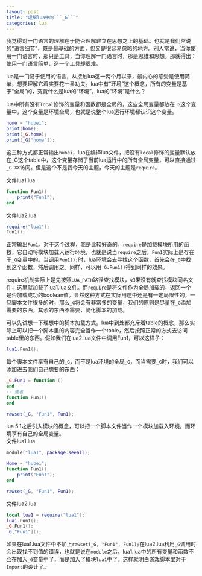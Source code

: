 ```yaml
---
layout: post
title: "理解lua中的```_G```"
categories: lua
---
```


我觉得对一门语言的理解在于能否理解建立在思想之上的基础。也就是我们常说的“语言细节”，既是最基础的方面，但又是很容易忽略的地方。别人常说，当你使用一门语言时，那只是工具，当你理解一门语言时，那是思维和思想。那就得出：使用一门语言简单，造一个工具却很难。

lua是一门易于使用的语言，从接触lua这一两个月以来，最内心的感受是使用简单，想要理解它着实要花一番功夫。lua中有“环境”这个概念，所有的变量是基于“全局”的，究竟什么是lua的“环境”，lua的“环境”是什么？

lua中所有没有```local```修饰的变量和函数都是全局的，这些全局变量都放在```_G```这个变量中，这个变量是环境全局，也就是说整个lua运行环境都认识这个变量。

``` lua
home = "hubei";
print(home);
print(_G.home);
print(_G["home"]);
```

这三种方式都正常输出```hubei```，lua在编译lua文件，把没有```local```修饰的变量默认放在_G这个table中，这个变量存储了当前lua运行中的所有全局变量，可以直接通过```_G.XX```访问。但是这个不是我今天的主题，今天的主题是```require```。

文件lua1.lua  

``` lua
function Fun1()
	print("Fun1");
end
```

文件lua2.lua  

``` lua
require("lua1");
Fun1();
```

正常输出```Fun1```。对于这个过程，我是比较好奇的。```require```是加载模块所用的函数，它自动将模块加载入运行环境，也就是说当```require```之后，```Fun1```实际上是存在于```_G```变量中的。当调用```Fun1();```时，lua环境会去寻找这个函数，首先会在```_G```中找到这个函数，然后调用之。同样，可以用```_G.Fun1()```得到同样的效果。

require机制实际上是先按照```LUA_PATH```路径查找模块，如果没有就查找模块同名文件，这里就加载了lua1.lua文件。而```require```是将文件作为全局加载的，返回一个是否加载成功的boolean值。显然这种方式在实际用途中还是有一定局限性的，一旦脚本文件很多的时，那么```_G```将会有非常多的变量，我们的原则是尽量在```_G```添加需要的东西，其余的东西不需要，简化脚本的加载。

可以先试想一下理想中的脚本加载方式。lua中到处都充斥着table的概念，那么实际上可以把一个脚本里的内容完全当作一个table，然后按照正常的方式去访问table里的东西。假如我们在lua2.lua文件中调用Fun1，可以这样子：

``` lua
lua1.Fun1();
```

每个脚本文件享有自己的```_G```，而不是lua环境的全局```_G```，而当需要```_G```时，我们可以添加进去我们自己想要的东西：

``` lua
_G.Fun1 = function ()
end
-- 或者
function Fun1()
end

rawset(_G, "Fun1", Fun1);
```

lua 5.1之后引入模块的概念，可以把一个脚本文件当作一个模块加载入环境，而环境享有自己的全局变量。  
文件lua1.lua  

``` lua
module("lua1", package.seeall);

Home = "hubei";
function Fun1()
	print("Fun1");
end

rawset(_G, "Fun1", Fun1);
```

文件lua2.lua  

``` lua
local lua1 = require("lua1");
lua1.Fun1();
_G.Fun1();
_G["Fun1"]();
```

如果在lua1.lua文件中不加上```rawset(_G, "Fun1", Fun1);```在lua2.lua利用```_G```调用时会出现找不到值的错误，也就是说在```module```之后，lua1.lua中的所有变量和函数不会在加入```_G```变量中了，而是加入了模块```lua1```中了。这样就明白游戏脚本里对于```Import```的设计了。